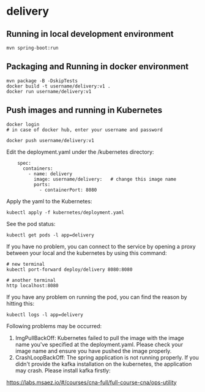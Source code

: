 # delivery

## Running in local development environment

```
mvn spring-boot:run
```

## Packaging and Running in docker environment

```
mvn package -B -DskipTests
docker build -t username/delivery:v1 .
docker run username/delivery:v1
```

## Push images and running in Kubernetes

```
docker login 
# in case of docker hub, enter your username and password

docker push username/delivery:v1
```

Edit the deployment.yaml under the /kubernetes directory:
```
    spec:
      containers:
        - name: delivery
          image: username/delivery:   # change this image name
          ports:
            - containerPort: 8080

```

Apply the yaml to the Kubernetes:
```
kubectl apply -f kubernetes/deployment.yaml
```

See the pod status:
```
kubectl get pods -l app=delivery
```

If you have no problem, you can connect to the service by opening a proxy between your local and the kubernetes by using this command:
```
# new terminal
kubectl port-forward deploy/delivery 8080:8080

# another terminal
http localhost:8080
```

If you have any problem on running the pod, you can find the reason by hitting this:
```
kubectl logs -l app=delivery
```

Following problems may be occurred:

1. ImgPullBackOff:  Kubernetes failed to pull the image with the image name you've specified at the deployment.yaml. Please check your image name and ensure you have pushed the image properly.
1. CrashLoopBackOff: The spring application is not running properly. If you didn't provide the kafka installation on the kubernetes, the application may crash. Please install kafka firstly:

https://labs.msaez.io/#/courses/cna-full/full-course-cna/ops-utility

